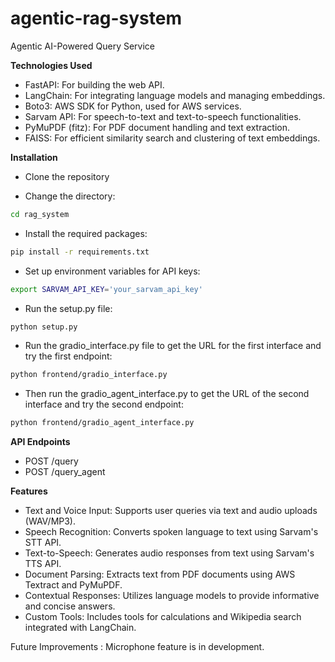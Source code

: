 # agentic-rag-system
Agentic AI-Powered Query Service


**Technologies Used**
- FastAPI: For building the web API.
- LangChain: For integrating language models and managing embeddings.
- Boto3: AWS SDK for Python, used for AWS services.
- Sarvam API: For speech-to-text and text-to-speech functionalities.
- PyMuPDF (fitz): For PDF document handling and text extraction.
- FAISS: For efficient similarity search and clustering of text embeddings.


**Installation**
- Clone the repository

- Change the directory:
```bash
cd rag_system
```

- Install the required packages:
```bash  
pip install -r requirements.txt
```

- Set up environment variables for API keys:
```bash
export SARVAM_API_KEY='your_sarvam_api_key'
```

- Run the setup.py file:
```bash  
python setup.py
```

- Run the gradio_interface.py file to get the URL for the first interface and try the first endpoint:
```bash  
python frontend/gradio_interface.py
```

- Then run the gradio_agent_interface.py to get the URL of the second interface and try the second endpoint:
```bash  
python frontend/gradio_agent_interface.py
```

**API Endpoints**
- POST /query
- POST /query_agent

**Features**
- Text and Voice Input: Supports user queries via text and audio uploads (WAV/MP3).
- Speech Recognition: Converts spoken language to text using Sarvam's STT API.
- Text-to-Speech: Generates audio responses from text using Sarvam's TTS API.
- Document Parsing: Extracts text from PDF documents using AWS Textract and PyMuPDF.
- Contextual Responses: Utilizes language models to provide informative and concise answers.
- Custom Tools: Includes tools for calculations and Wikipedia search integrated with LangChain.

Future Improvements : Microphone feature is in development.
